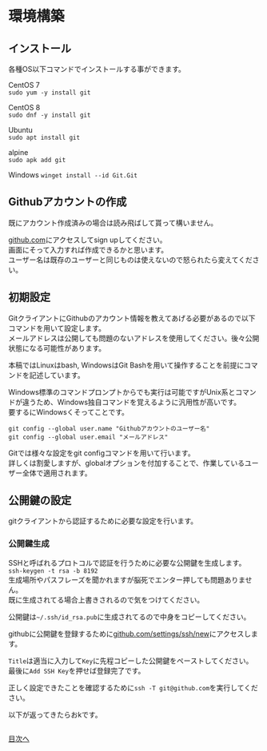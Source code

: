 # 環境構築
## インストール
各種OS以下コマンドでインストールする事ができます。  

CentOS 7  
`sudo yum -y install git`  

CentOS 8  
`sudo dnf -y install git`  

Ubuntu  
`sudo apt install git`  

alpine  
`sudo apk add git`  

Windows
`winget install --id Git.Git`  

## Githubアカウントの作成
既にアカウント作成済みの場合は読み飛ばして貰って構いません。

[github.com](https://github.com)にアクセスしてsign upしてください。  
画面にそって入力すれば作成できるかと思います。  
ユーザー名は既存のユーザーと同じものは使えないので怒られたら変えてください。

## 初期設定
GitクライアントにGithubのアカウント情報を教えてあげる必要があるので以下コマンドを用いて設定します。  
メールアドレスは公開しても問題のないアドレスを使用してください。後々公開状態になる可能性があります。  

本稿ではLinuxはbash, WindowsはGit Bashを用いて操作することを前提にコマンドを記述しています。  

Windows標準のコマンドプロンプトからでも実行は可能ですがUnix系とコマンドが違うため、Windows独自コマンドを覚えるように汎用性が高いです。  
要するにWindowsくそってことです。  

```
git config --global user.name "Githubアカウントのユーザー名"
git config --global user.email "メールアドレス"
```  

Gitでは様々な設定をgit configコマンドを用いて行います。  
詳しくは割愛しますが、globalオプションを付加することで、作業しているユーザー全体で適用されます。  

## 公開鍵の設定
gitクライアントから認証するために必要な設定を行います。  

### 公開鍵生成
SSHと呼ばれるプロトコルで認証を行うために必要な公開鍵を生成します。  
`ssh-keygen -t rsa -b 8192`  
生成場所やパスフレーズを聞かれますが脳死でエンター押しても問題ありません。  
既に生成されてる場合上書きされるので気をつけてください。  

公開鍵は`~/.ssh/id_rsa.pub`に生成されてるので中身をコピーしてください。  

githubに公開鍵を登録するために[github.com/settings/ssh/new](https://github.com/settings/ssh/new)にアクセスします。  

`Title`は適当に入力して`Key`に先程コピーした公開鍵をペーストしてください。  
最後に`Add SSH Key`を押せば登録完了です。  

正しく設定できたことを確認するために`ssh -T git@github.com`を実行してください。  

以下が返ってきたらおkです。  

```Hi ユーザー名! You've successfully authenticated, but GitHub does not provide shell access.
```




[目次へ](../README.md)

